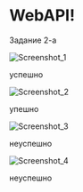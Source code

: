 # WebAPI!
Задание 2-а


![Screenshot_1](https://user-images.githubusercontent.com/65334759/234699545-410dd159-aa60-4d77-834f-ac6374085c63.png)

успешно


![Screenshot_2](https://user-images.githubusercontent.com/65334759/234699586-2e632982-108b-4fcc-a688-2c801000cda7.png)

упешно


![Screenshot_3](https://user-images.githubusercontent.com/65334759/234699594-383d327f-7521-4bfa-bcd9-6597f856a4a4.png)

неуспешно


![Screenshot_4](https://user-images.githubusercontent.com/65334759/234699598-faad4bd9-874c-4af6-bb06-64c7849d10c5.png)

неуспешно
